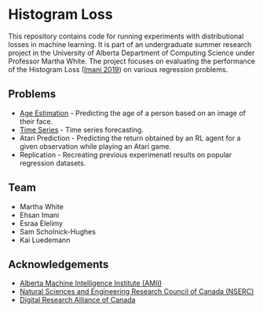 # Histogram Loss

This repository contains code for running experiments with distributional losses in machine learning. It is part of an undergraduate summer research project in the University of Alberta Department of Computing Science under Professor Martha White. The project focuses on evaluating the performance of the Histogram Loss ([Imani 2019](https://era.library.ualberta.ca/items/90c26ffa-6eff-4ac6-a011-9699d27d91d0/view/347e81b7-8f26-4acb-9960-044c8a2ee7db/Ehsan_Imani.pdf)) on various regression problems.

## Problems
 - [Age Estimation](https://paperswithcode.com/task/age-estimation) - Predicting the age of a person based on an image of their face.
 - [Time Series](https://paperswithcode.com/sota/time-series-forecasting-on-etth1-720) - Time series forecasting.
 - Atari Prediction - Predicting the return obtained by an RL agent for a given observation while playing an Atari game.
 - Replication - Recreating previous experimenatl results on popular regression datasets.

## Team
 - Martha White
 - Ehsan Imani
 - Esraa Elelimy
 - Sam Scholnick-Hughes
 - Kai Luedemann

## Acknowledgements
 - [Alberta Machine Intelligence Institute (AMII)](https://www.amii.ca/)
 - [Natural Sciences and Engineering Research Council of Canada (NSERC)](https://www.nserc-crsng.gc.ca/index_eng.asp)
 - [Digital Research Alliance of Canada](https://alliancecan.ca/en)